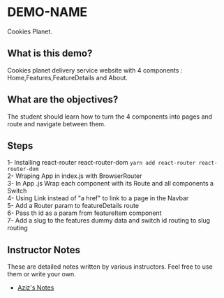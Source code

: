 # DEMO-NAME

Cookies Planet.

## What is this demo?

Cookies planet delivery service website with 4 components : Home,Features,FeatureDetails and About.

## What are the objectives?

The student should learn how to turn the 4 components into pages and route and navigate between them.

## Steps

1- Installing react-router react-router-dom `yarn add react-router react-router-dom`
<br/>
2- Wraping App in index.js with BrowserRouter
<br/>
3- In App .js Wrap each component with its Route and all components a Switch
<br/>
4- Using Link instead of "a href" to link to a page in the Navbar
<br/>
5- Add a Router param to featureDetails route
<br/>
6- Pass th id as a param from featureItem component
<br/>
7- Add a slug to the features dummy data and switch id routing to slug routing

## Instructor Notes

These are detailed notes written by various instructors. Feel free to use them or write your own.

- [Aziz's Notes](https://github.com/JoinCODED/DEMO-Template/blob/main/aziz.md)
